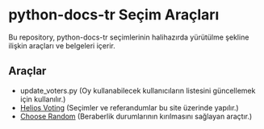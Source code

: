 # python-docs-tr Seçim Araçları

Bu repository, python-docs-tr seçimlerinin halihazırda yürütülme şekline ilişkin araçları ve belgeleri içerir.

## Araçlar

- update_voters.py (Oy kullanabilecek kullanıcıların listesini güncellemek için kullanılır.)
- [Helios Voting](https://vote.heliosvoting.org) (Seçimler ve referandumlar bu site üzerinde yapılır.)
- [Choose Random](https://chooserandom.com/item/public) (Beraberlik durumlarının kırılmasını sağlayan araçtır.)
